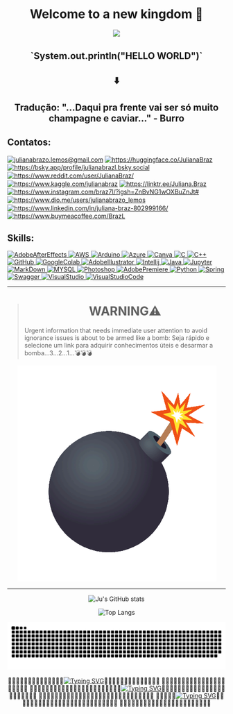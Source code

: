   <h1 align="center">Welcome to a new kingdom 🏰</h1>

<div align="center"> <img src="https://github.com/JulianaBraz/WelcometoFarFarAway/blob/0feefa780308be6ffb86b6e2c42cc911c62dc530/farfaraway.gif"> </div>

<h2 align="center">`System.out.println("HELLO WORLD")`</h2>
<h2 align="center">⬇️</h2>
<h2 align="center">Tradução: "...Daqui pra frente vai ser só muito champagne e caviar..."  - Burro</h2>
                                                                                      

<h2>Contatos:</h2> 

<p align="left"> <a href="julianabrazo.lemos@gmail.com" target="blank"> <img align="center" src="https://static.vecteezy.com/system/resources/previews/042/165/820/non_2x/gmail-icon-transparent-free-png.png" alt="julianabrazo.lemos@gmail.com" height="80" width="80" /></a> </a><a href="https://huggingface.co/JulianaBraz" target="blank"> <img align="center" src="https://huggingface.co/datasets/huggingface/brand-assets/resolve/main/hf-logo.svg" alt="https://huggingface.co/JulianaBraz" height="70" width="70" /></a> </a><a href="https://bsky.app/profile/julianabrazl.bsky.social" target="blank"> <img align="center" src="https://upload.wikimedia.org/wikipedia/commons/thumb/7/7a/Bluesky_Logo.svg/250px-Bluesky_Logo.svg.png" alt="https://bsky.app/profile/julianabrazl.bsky.social" height="55" width="55" /></a> </a> <a href="https://www.reddit.com/user/JulianaBraz/" target="blank"> <img align="center" src="https://static.vecteezy.com/system/resources/previews/046/861/644/non_2x/reddit-icon-transparent-background-free-png.png" alt="https://www.reddit.com/user/JulianaBraz/" height="75" width="75" /></a> </a> <a href="https://www.kaggle.com/julianabraz" target="blank"> <img align="center" src="https://iconlogovector.com/uploads/images/2025/09/lg-68c75047217a6-Kaggle.webp" alt="https://www.kaggle.com/julianabraz" height="90" width="90" /></a> </a> <a href="https://linktr.ee/Juliana.Braz" target="blank"> <img align="center" src="https://static.vecteezy.com/system/resources/previews/048/759/320/non_2x/linktree-transparent-icon-free-png.png" alt="https://linktr.ee/Juliana.Braz" height="80" width="80" /></a> </a> <a href="https://www.instagram.com/braz7l/?igsh=ZnBvNG1wOXBuZnJt#" target="_blank"rel="noreferrer"><img align="center" src="https://marketplace.canva.com/EJqY8/MAGiEqEJqY8/1/tl/canva-blur-neon-camera-logo-with-instagram-gradient-background-icon-MAGiEqEJqY8.png" alt="https://www.instagram.com/braz7l/?igsh=ZnBvNG1wOXBuZnJt#" height="60" width="60" /></a> </a> <a href="https://www.dio.me/users/julianabrazo_lemos" target="_blank"rel="noreferrer"><img align="center" src="https://hermes.digitalinnovation.one/assets/diome/logo.png" alt="https://www.dio.me/users/julianabrazo_lemos" height="90" width="90" /></a> </a> <a href="https://www.linkedin.com/in/juliana-braz-802999166/" target="_blank"rel="noreferrer"><img align="center" src="https://images.icon-icons.com/1476/PNG/512/linkedin_101776.png" alt="https://www.linkedin.com/in/juliana-braz-802999166/" height="60" width="60" /></a> </a> <a href="https://www.buymeacoffee.com/BrazL" target="_blank"rel="noreferrer"><img align="center" src="https://cdn.buymeacoffee.com/buttons/v2/default-yellow.png" alt="https://www.buymeacoffee.com/BrazL"  height="140" width="140" /></a> </a> <a



---------------------------------------------------
<h2>Skills:</h2>

<p align="left">  <a href="https://www.adobe.com/br/products/aftereffects.html?promoid=JVLHVXNY&mv=other" target="_blank"rel="noreferrer"> <img src="https://cdn.jsdelivr.net/gh/devicons/devicon@latest/icons/aftereffects/aftereffects-original.svg" alt="AdobeAfterEffects" height="50" width="50"/> </a> <a href="https://aws.amazon.com/pt/free/?trk=96a7c685-a0f6-4cdc-a64e-e8eb00345889&sc_channel=ps&ef_id=Cj0KCQjw8eTFBhCXARIsAIkiuOzlJ1yujtbdduObgYQVmE3zucYu4Wk6cXgfjzuMPPf5ELyv0_s9T9MaAtJTEALw_wcB:G:s&s_kwcid=AL!4422!3!770386420060!e!!g!!aws!22922579896!184058908253&gad_campaignid=22922579896&gbraid=0AAAAADjHtp_FZRta0Gs-577VW49Tand5-&gclid=Cj0KCQjw8eTFBhCXARIsAIkiuOzlJ1yujtbdduObgYQVmE3zucYu4Wk6cXgfjzuMPPf5ELyv0_s9T9MaAtJTEALw_wcB" target="_blank"rel="noreferrer"> <img src="https://cdn.jsdelivr.net/gh/devicons/devicon@latest/icons/amazonwebservices/amazonwebservices-original-wordmark.svg" alt="AWS" height="50" width="50"/> </a> <a href="https://www.arduino.cc/" target="_blank"rel="noreferrer"> <img src="https://cdn.jsdelivr.net/gh/devicons/devicon@latest/icons/arduino/arduino-original-wordmark.svg" alt="Arduino" height="50" width="50"/> </a> <a href="https://azure.microsoft.com/pt-br/pricing/purchase-options/azure-account" target="_blank"rel="noreferrer"> <img src="https://cdn.jsdelivr.net/gh/devicons/devicon@latest/icons/azure/azure-original.svg" alt="Azure" height="50" width="50"/> </a> <a href="https://www.canva.com/pt_br/" target="_blank"rel="noreferrer"> <img src="https://cdn.jsdelivr.net/gh/devicons/devicon@latest/icons/canva/canva-original.svg" alt="Canva" height="50" width="50"/> </a> <a href="https://www.bloodshed.net/" target="_blank"rel="noreferrer"> <img src="https://cdn.jsdelivr.net/gh/devicons/devicon@latest/icons/c/c-line.svg" alt="C" height="50" width="50"/> </a> <a href="https://www.bloodshed.net/" target="_blank"rel="noreferrer"> <img src="https://cdn.jsdelivr.net/gh/devicons/devicon@latest/icons/cplusplus/cplusplus-original.svg" alt="C++" height="50" width="50"/> </a> <a href="https://github.com/github"target="blank" rel="noreferrer"> <img src="https://cdn.jsdelivr.net/gh/devicons/devicon@latest/icons/github/github-original.svg" alt="GitHub" height="50" width="50"/> </a> <a href="https://colab.google/" target="_blank"rel="noreferrer"> <img src="https://cdn.jsdelivr.net/gh/devicons/devicon@latest/icons/googlecolab/googlecolab-original.svg" alt="GoogleColab" height="50" width="50"/> </a> <a href="https://www.adobe.com/br/products/illustrator.html?promoid=JCNCWFM3&mv=other" target="_blank"rel="noreferrer"> <img src="https://cdn.jsdelivr.net/gh/devicons/devicon@latest/icons/illustrator/illustrator-original.svg" alt="AdobeIllustrator" height="50" width="50"/> </a> <a href="https://www.jetbrains.com/pt-br/idea/" target="_blank"rel="noreferrer"> <img src="https://cdn.jsdelivr.net/gh/devicons/devicon@latest/icons/intellij/intellij-original.svg" alt="Intellij" height="50" width="50"/> </a> <a href="https://www.java.com/pt-BR/" target="_blank"rel="noreferrer"> <img src="https://cdn.jsdelivr.net/gh/devicons/devicon@latest/icons/java/java-original.svg" alt="Java" height="50" width="50"/> </a> <a href="https://jupyter.org/" target="_blank"rel="noreferrer"> <img src="https://cdn.jsdelivr.net/gh/devicons/devicon@latest/icons/jupyter/jupyter-original-wordmark.svg" alt="Jupyter" height="50" width="50"/> </a> <a href="https://www.markdownguide.org/" target="_blank"rel="noreferrer"> <img src="https://cdn.jsdelivr.net/gh/devicons/devicon@latest/icons/markdown/markdown-original.svg" alt="MarkDown" height="50" width="50"/> </a> <a href="https://www.mysql.com/" target="_blank"rel="noreferrer"> <img src="https://cdn.jsdelivr.net/gh/devicons/devicon@latest/icons/mysql/mysql-original.svg" alt="MYSQL" height="50" width="50"/> </a> <a href="https://www.adobe.com/br/products/photoshop.html?promoid=HZG8WST6&mv=other" target="_blank"rel="noreferrer"> <img src="https://cdn.jsdelivr.net/gh/devicons/devicon@latest/icons/photoshop/photoshop-original.svg" alt="Photoshop" height="50" width="50"/> </a> <a href="https://www.adobe.com/br/products/premiere.html?promoid=JM4FW651&mv=other" target="_blank"rel="noreferrer"> <img src="https://cdn.jsdelivr.net/gh/devicons/devicon@latest/icons/premierepro/premierepro-original.svg" alt="AdobePremiere" height="50" width="50"/> </a> <a href="https://www.python.org/" target="_blank"rel="noreferrer"> <img src="https://cdn.jsdelivr.net/gh/devicons/devicon@latest/icons/python/python-original.svg" alt="Python" height="50" width="50"/> </a> <a href="https://spring.io/" target="_blank"rel="noreferrer"> <img src="https://cdn.jsdelivr.net/gh/devicons/devicon@latest/icons/spring/spring-original.svg" alt="Spring" height="50" width="50"/> </a> <a href="https://swagger.io/" target="_blank"rel="noreferrer"> <img src="https://cdn.jsdelivr.net/gh/devicons/devicon@latest/icons/swagger/swagger-original.svg" alt="Swagger" height="50" width="50"/> </a> <a href="https://visualstudio.microsoft.com/pt-br/" target="_blank"rel="noreferrer"> <img src="https://cdn.jsdelivr.net/gh/devicons/devicon@latest/icons/visualstudio/visualstudio-original.svg" alt="VisualStudio" height="50" width="50"/> </a> <a href="https://code.visualstudio.com/" target="_blank"rel="noreferrer"> <img src="https://cdn.jsdelivr.net/gh/devicons/devicon@latest/icons/vscode/vscode-original.svg" alt="VisualStudioCode" height="50" width="50"/> </a> </p>



---------------------------------------------------




>  <h1 align= "center"> WARNING⚠️</h1>
> Urgent information that needs immediate user attention to avoid ignorance issues is about to be armed like a bomb:
> Seja rápido e selecione um link para adquirir conhecimentos úteis e desarmar a bomba...3...2...1...💣💣💣

<div align="center"> <img src="https://github.com/JulianaBraz/WelcometoFarFarAway/blob/a31b8111ad872af7ef02877fb510a39d5fc32107/bomb-joypixels.gif"</div>


 -----------------------------------------------------------------------



![Ju's GitHub stats](https://github-readme-stats.vercel.app/api?username=JulianaBraz&show_icons=true&theme=ambient_gradient)

![Top Langs](https://github-readme-stats.vercel.app/api/top-langs/?username=JulianaBraz&stats_format=bytes)

<!--
![Top Langs](https://github-readme-stats.vercel.app/api/top-langs/?username=JulianaBraz&layout=compact)
-->

<div align="center"> 
<picture >
  <source
    media="(prefers-color-scheme: dark)"
    srcset="https://raw.githubusercontent.com/platane/snk/output/github-contribution-grid-snake-dark.svg"
  />
  <source
    media="(prefers-color-scheme: light)"
    srcset="https://raw.githubusercontent.com/platane/snk/output/github-contribution-grid-snake.svg"
  />
  <img
    alt="github contribution grid snake animation"
    src="https://raw.githubusercontent.com/platane/snk/output/github-contribution-grid-snake.svg"
  />
</picture>
</div>

🧩🧩🧩🧩🧩🧩🧩🧩🧩🧩🧩🧩🧩🧩[![Typing SVG](https://readme-typing-svg.demolab.com?font=Bungee&size=21&pause=1000&color=7000DA&width=435&lines=Buscando+Evoluir+)](https://git.io/typing-svg)🧩🧩🧩🧩🧩🧩🧩🧩🧩🧩🧩🧩🧩🧩
🧩🧩🧩🧩🧩🧩🧩🧩🧩🧩🧩🧩🧩🧩🧩🧩🧩🧩🧩🧩🧩
🧩🧩🧩🧩🧩🧩🧩🧩🧩🧩🧩🧩🧩🧩🧩🧩🧩🧩🧩🧩🧩🧩🧩[![Typing SVG](https://readme-typing-svg.demolab.com?font=Bungee&size=21&pause=1000&color=DA33C6&width=435&lines=E+Aprender+Sempre)](https://git.io/typing-svg)🧩🧩🧩🧩🧩🧩🧩🧩🧩🧩🧩🧩🧩🧩🧩🧩🧩🧩🧩🧩🧩🧩🧩
🧩🧩🧩🧩🧩🧩🧩🧩🧩🧩🧩🧩🧩🧩🧩🧩🧩🧩🧩🧩🧩🧩🧩🧩🧩🧩🧩🧩🧩
🧩🧩🧩🧩🧩[![Typing SVG](https://readme-typing-svg.demolab.com?font=Bungee&size=21&pause=1000&color=FDE060&width=435&lines=Vamos+Colaborar%3F)](https://git.io/typing-svg)🧩🧩🧩🧩🧩🧩🧩🧩🧩🧩🧩🧩🧩🧩🧩🧩🧩🧩🧩🧩🧩🧩🧩🧩🧩🧩
🧩🧩🧩🧩🧩🧩🧩🧩🧩🧩🧩🧩🧩🧩🧩🧩🧩🧩🧩🧩🧩🧩🧩



<!--
**JulianaBraz/JulianaBraz** is a ✨ _special_ ✨ repository because its `README.md` (this file) appears on your GitHub profile.

Here are some ideas to get you started:

devicons -> icones de ti

centralizar: 

<center><h2> TITULO </h2></center>

# Titulo 1
## Titulo 2
### Titulo 3
#### Titulo 4
##### Titulo 5
###### Titulo 6

*italico*
**Negrito**
___italico e negrito___

> Texto da citações

| Cabeçalho 1 | Cabeçalho 2 |
| ------------|-------------|
| texto1      | texto2      |
| texto 3     | texto4      |

[X] Tarefa 1 
[ ] Tarefa 2


GitHub status

procurar github status no google e ir no repositório disponível. git hub status card
e copiar o url e trocar o username na url 

![](url)

- 🔭 I’m currently working on ...
- 🌱 I’m currently learning ...
- 👯 I’m looking to collaborate on ...
- 🤔 I’m looking for help with ...
- 💬 Ask me about ...
- 📫 How to reach me: ...
- 😄 Pronouns: ...
- ⚡ Fun fact: ...
-->
